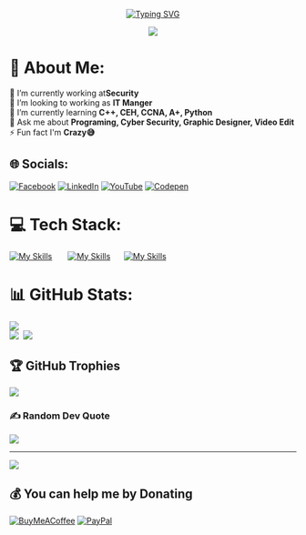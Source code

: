 <p align="center">
<a href="https://git.io/typing-svg"><img src="https://readme-typing-svg.demolab.com?font=Fira+Code&weight=600&size=30&duration=3000&pause=1000&color=594EAD&center=true&vCenter=true&width=435&lines=Hi+%F0%9F%91%8B%2C+I'm+Ahmed+Hamed;Welcome+To+My+Profile😃" alt="Typing SVG" /></a>

<p align="center">
<img src="https://i.ibb.co/MZVN04H/6352cb28262707-5637231a2a4a7.gif">
<br>

# 💫 About Me:
🔭 I’m currently working at<b>Security</b><br>👯 I’m looking to working as <b>IT Manger</b>
<br>🌱 I’m currently learning <b>C++, CEH, CCNA, A+, Python</b><br>💬 Ask me about <b>Programing, Cyber Security, Graphic Designer, Video Edit</b>
<br>⚡ Fun fact I'm <b>Crazy😅</b>

## 🌐 Socials:
[![Facebook](https://img.shields.io/badge/Facebook-%231877F2.svg?logo=Facebook&logoColor=white)](https://facebook.com/ahmedhamed.0010) [![LinkedIn](https://img.shields.io/badge/LinkedIn-%230077B5.svg?logo=linkedin&logoColor=white)](https://linkedin.com/in/ahmed-hamed665) [![YouTube](https://img.shields.io/badge/YouTube-%23FF0000.svg?logo=YouTube&logoColor=white)](https://youtube.com/@technohamed) [![Codepen](https://img.shields.io/badge/Codepen-000000?style=for-the-badge&logo=codepen&logoColor=white)](https://codepen.io/TechnoHamed) 

# 💻 Tech Stack:
[![My Skills](https://skillicons.dev/icons?i=c,cpp,cs,py,html,css,js,bootstrap,&perline=4&theme=dark)](https://skillicons.dev) &nbsp;&nbsp;&nbsp;&nbsp;&nbsp; [![My Skills](https://skillicons.dev/icons?i=arduino,discord,github,linux,vscode,visualstudio,&perline=3&theme=dark)](https://skillicons.dev) &nbsp;&nbsp;&nbsp;&nbsp;&nbsp;[![My Skills](https://skillicons.dev/icons?i=ps,ai,ae,pr,au,xd,figma,blender,&perline=4&theme=dark)](https://skillicons.dev)
<br>

# 📊 GitHub Stats:
![](https://github-readme-stats.vercel.app/api/top-langs/?username=TechnoHamed&theme=nightowl&hide_border=false&include_all_commits=true&count_private=true&layout=compact)
<br/>
![](https://github-readme-stats.vercel.app/api?username=TechnoHamed&theme=nightowl&hide_border=false&include_all_commits=true&count_private=true)&nbsp;
![](https://github-readme-streak-stats.herokuapp.com/?user=TechnoHamed&theme=nightowl&hide_border=false)<br>



## 🏆 GitHub Trophies
![](https://github-profile-trophy.vercel.app/?username=TechnoHamed&theme=nord&no-frame=false&no-bg=false&margin-w=4)

### ✍️ Random Dev Quote
![](https://quotes-github-readme.vercel.app/api?type=horizontal&theme=tokyonight)

---
[![](https://visitcount.itsvg.in/api?id=TechnoHamed&icon=0&color=6)](https://visitcount.itsvg.in)

  ## 💰 You can help me by Donating
  [![BuyMeACoffee](https://img.shields.io/badge/Buy%20Me%20a%20Coffee-ffdd00?style=for-the-badge&logo=buy-me-a-coffee&logoColor=black)](https://buymeacoffee.com/ahmedhamed.0010) [![PayPal](https://img.shields.io/badge/PayPal-00457C?style=for-the-badge&logo=paypal&logoColor=white)](https://paypal.me/ahmedhamedmohamed) 

  
<!-- Proudly created with GPRM ( https://gprm.itsvg.in ) -->
